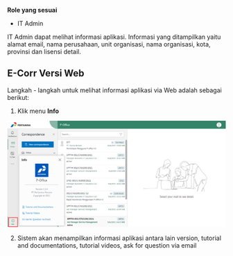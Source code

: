 **Role yang sesuai**

- IT Admin

IT Admin dapat melihat informasi aplikasi. Informasi yang ditampilkan yaitu alamat email, nama perusahaan, unit organisasi, nama organisasi, kota, provinsi dan lisensi detail.

## **E-Corr Versi Web**

Langkah - langkah untuk melihat informasi aplikasi via Web adalah sebagai berikut:

1.  Klik menu **Info**

![gambar](SC_Konfigurasi/02KF01.png)

2.  Sistem akan menampilkan informasi aplikasi antara lain version, tutorial and documentations, tutorial videos, ask for question via email
